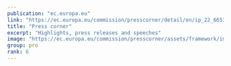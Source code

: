```yaml
---
publication: "ec.europa.eu"
link: "https://ec.europa.eu/commission/presscorner/detail/en/ip_22_6653"
title: "Press corner"
excerpt: "Highlights, press releases and speeches"
image: "https://ec.europa.eu/commission/presscorner/assets/framework/images/logo/ec_logo.png"
group: pro
rank: 6
---
```


